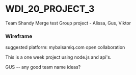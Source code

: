 # WDI_20_PROJECT_3
Team Shandy
Merge test
Group project - Alissa, Gus, Viktor



### Wireframe

suggested platform:
mybalsamiq.com
open collaboration

This is a one week project using node.js and api's. 


GUS -- any good team name ideas? 



